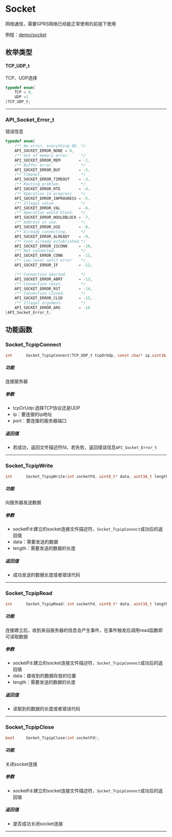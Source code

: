 Socket
====

网络通信，需要GPRS网络已经能正常使用的前提下使用

例程：[demo/socket](https://github.com/Ai-Thinker-Open/GPRS_C_SDK/blob/master/demo/socket/src/demo_socket.c)


## 枚举类型

#### TCP_UDP_t

TCP、UDP选择

```c
typedef enum{
    TCP = 0,
    UDP =1
}TCP_UDP_t;
```

---

### API_Socket_Error_t

错误信息

```c
typedef enum{
    /** No error, everything OK. */
    API_SOCKET_ERROR_NONE = 0,
    /** Out of memory error.     */
    API_SOCKET_ERROR_MEM        = -1,
    /** Buffer error.            */
    API_SOCKET_ERROR_BUF        = -2,
    /** Timeout.                 */
    API_SOCKET_ERROR_TIMEOUT    = -3,
    /** Routing problem.         */
    API_SOCKET_ERROR_RTE        = -4,
    /** Operation in progress    */
    API_SOCKET_ERROR_INPROGRESS = -5,
    /** Illegal value.           */
    API_SOCKET_ERROR_VAL        = -6,
    /** Operation would block.   */
    API_SOCKET_ERROR_WOULDBLOCK = -7,
    /** Address in use.          */
    API_SOCKET_ERROR_USE        = -8,
    /** Already connecting.      */
    API_SOCKET_ERROR_ALREADY    = -9,
    /** Conn already established.*/
    API_SOCKET_ERROR_ISCONN     = -10,
    /** Not connected.           */
    API_SOCKET_ERROR_CONN       = -11,
    /** Low-level netif error    */
    API_SOCKET_ERROR_IF         = -12,

    /** Connection aborted.      */
    API_SOCKET_ERROR_ABRT       = -13,
    /** Connection reset.        */
    API_SOCKET_ERROR_RST        = -14,
    /** Connection closed.       */
    API_SOCKET_ERROR_CLSD       = -15,
    /** Illegal argument.        */
    API_SOCKET_ERROR_ARG        = -16
}API_Socket_Error_t;
```


## 功能函数


### Socket_TcpipConnect

```c
int      Socket_TcpipConnect(TCP_UDP_t tcpOrUdp, const char* ip,uint16_t port);
```

##### 功能

连接服务器

##### 参数

* tcpOrUdp:选择TCP协议还是UDP
* ip：要连接的ip地址
* port：要连接的服务器端口

##### 返回值

* 若成功，返回文件描述符fd，若失败，返回错误信息`API_Socket_Error_t`

---

### Socket_TcpipWrite

```c
int      Socket_TcpipWrite(int socketFd, uint8_t* data, uint16_t length);
```

##### 功能

向服务器发送数据

##### 参数

* socketFd:建立的socket连接文件描述符，`Socket_TcpipConnect`成功后的返回值
* data：需要发送的数据
* length：需要发送的数据的长度

##### 返回值

* 成功发送的数据长度或者错误代码

---

### Socket_TcpipRead

```c
int      Socket_TcpipRead( int socketFd, uint8_t* data, uint16_t length);
```

##### 功能

连接建立后，收到来自服务器的信息会产生事件，在事件触发后调用read函数即可读取数据

##### 参数

* socketFd:建立的socket连接文件描述符，`Socket_TcpipConnect`成功后的返回值
* data：接收到的数据存放的位置
* length：需要发送的数据的长度

##### 返回值

* 读取到的数据的长度或者错误代码

---

### Socket_TcpipClose

```c
bool     Socket_TcpipClose(int socketFd);
```

##### 功能

关闭socket连接

##### 参数

* socketFd:建立的socket连接文件描述符，`Socket_TcpipConnect`成功后的返回值

##### 返回值

* 是否成功关闭socket连接

---
